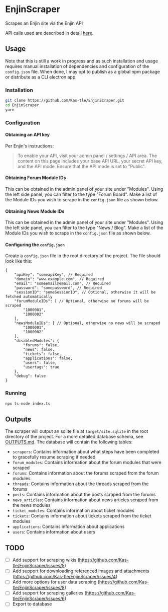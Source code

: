 # EnjinScraper

Scrapes an Enjin site via the Enjin API

API calls used are described in detail [here](https://gist.github.com/Kas-tle/249d73f9f73ae43aa64413ac0ee49a37).

## Usage

Note that this is still a work in progress and as such installation and usage requires manual installation of dependencies and configuration of the `config.json` file. When done, I may opt to publish as a global npm package or distribute as a CLI electron app.

### Installation

```bash
git clone https://github.com/Kas-tle/EnjinScraper.git
cd EnjinScraper
yarn
```

### Configuration

#### Obtaining an API key

Per Enjin's instructions:

> To enable your API, visit your admin panel / settings / API area. The content on this page includes your base API URL, your secret API key, and the API mode. Ensure that the API mode is set to "Public".

#### Obtaining Forum Module IDs

This can be obtained in the admin panel of your site under "Modules". Using the left side panel, you can filter to the type "Forum Board". Make a list of the Module IDs you wish to scrape in the `config.json` file as shown below.

#### Obtaining News Module IDs

This can be obtained in the admin panel of your site under "Modules". Using the left side panel, you can filter to the type "News / Blog". Make a list of the Module IDs you wish to scrape in the `config.json` file as shown below.

#### Configuring the `config.json`

Create a `config.json` file in the root directory of the project. The file should look like this:

```jsonc
{
    "apiKey": "someapiKey", // Required
    "domain": "www.example.com", // Required
    "email": "someemail@email.com", // Required
    "password": "somepassword", // Required
    "sessionID": "someSessionID", // Optional, otherwise it will be fetched automatically
    "forumModuleIDs": [ // Optional, otherwise no forums will be scraped
        "1000001",
        "1000002"
    ],
    "newsModuleIDs": [ // Optional, otherwise no news will be scraped
        "1000001",
        "1000002"
    ],
    "disabledModules": {
        "forums": false,
        "news": false,
        "tickets": false,
        "applications": false,
        "users": false,
        "usertags": true
    },
    "debug": false
}
```

### Running

```bash
npx ts-node index.ts
```

## Outputs

The scraper will output an sqlite file at `target/site.sqlite` in the root directory of the project. For a more detailed database schema, see [OUTPUTS.md](OUTPUTS.md). The database will contain the following tables:
- `scrapers`: Contains information about what steps have been completed to gracefully resume scraping if needed.
- `forum_modules`: Contains information about the forum modules that were scraped
- `forums`: Contains information about the forums scraped from the forum modules
- `threads`: Contains information about the threads scraped from the forums
- `posts`: Contains information about the posts scraped from the forums
- `news_articles`: Contains information about news articles scraped from the news modules
- `ticket_modules`: Contains information about ticket modules
- `tickets`: Contains information about tickets scraped from the ticket modules
- `applications`: Contains information about applications
- `users`: Contains information about users

## TODO

- [ ] Add support for scraping wikis (https://github.com/Kas-tle/EnjinScraper/issues/5)
- [ ] Add support for downloading referenced images and attachments (https://github.com/Kas-tle/EnjinScraper/issues/4)
- [ ] Add more options for user data scraping (https://github.com/Kas-tle/EnjinScraper/issues/8)
- [ ] Add support for scraping galleries (https://github.com/Kas-tle/EnjinScraper/issues/6)
- [ ] Export to database
